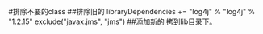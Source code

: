 #排除不要的class
##排除旧的
libraryDependencies += 
  "log4j" % "log4j" % "1.2.15" exclude("javax.jms", "jms")
##添加新的
拷到lib目录下。
